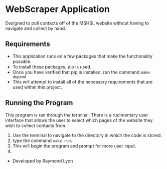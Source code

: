 # WebScraper Application
Designed to pull contacts off of the MSHSL website without having to navigate and collect by hand.

## Requirements
- This application runs on a few packages that make the functionality possible.
- To install these packages, pip is used.
- Once you have verified that pip is installed, run the command ```make depend```
- This will attempt to install all of the necessary requirements that are used within this project.

## Running the Program
This program is ran through the terminal. There is a rudimentary user interface that allows the user to select which pages of the website they wish to collect contacts from.

1. Use the terminal to navigate to the directory in which the code is stored.
2. type the command ```make run```.
3. This will begin the program and prompt for more user input.
4.

- Developed by Raymond Lyon
